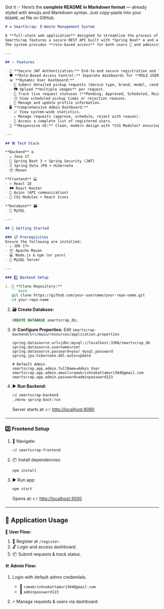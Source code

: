Got it ✅ Here’s the **complete README in Markdown format** — already styled with emojis and Markdown syntax.
Just copy-paste into your `README.md` file on GitHub.

````markdown
# ♻️ SmartScrap: E-Waste Management System  

A **full-stack web application** designed to streamline the process of **e-waste collection and management**.  
SmartScrap features a secure REST API built with *Spring Boot* ⚙️ and a modern, responsive frontend built with *React* ⚛️.  
The system provides **role-based access** for both users 👤 and administrators 🛠️ to manage the entire lifecycle of e-waste pickup requests.  

---

## ✨ Features  

- 🔐 **Secure JWT Authentication:** End-to-end secure registration and login flow.  
- 🛡️ **Role-Based Access Control:** Separate dashboards for **ROLE_USER** and **ROLE_ADMIN**.  
- 📊 **Dynamic User Dashboard:**  
  - 📝 Submit detailed pickup requests (device type, brand, model, condition, quantity).  
  - 📷 Upload **multiple images** per request.  
  - 🔄 Track live request statuses (**Pending, Approved, Scheduled, Rejected**).  
  - 🕒 View scheduled pickup times or rejection reasons.  
  - 👤 Manage and update profile information.  
- 🖥️ **Comprehensive Admin Dashboard:**  
  - 📈 View system-wide statistics.  
  - ✏️ Manage requests (approve, schedule, reject with reason).  
  - 👥 Access a complete list of registered users.  
- 📱 **Responsive UI:** Clean, modern design with *CSS Modules* ensuring device adaptability.  

---

## 🛠 Tech Stack  

**Backend** ⚙️  
- ☕ Java 17  
- 🌱 Spring Boot 3 + Spring Security (JWT)  
- 🗄️ Spring Data JPA + Hibernate  
- 📦 Maven  

**Frontend** 💻  
- ⚛️ React 18  
- 🛤️ React Router  
- 🔗 Axios (API communication)  
- 🎨 CSS Modules + React Icons  

**Database** 🗃️  
- 🐬 MySQL  

---

## 🚀 Getting Started  

### 📋 Prerequisites  
Ensure the following are installed:  
- ☕ JDK 17+  
- 📦 Apache Maven  
- 💻 Node.js & npm (or yarn)  
- 🐬 MySQL Server  

---

### 1️⃣ Backend Setup  

1. 📂 **Clone Repository:**  
   ```bash
   git clone https://github.com/your-username/your-repo-name.git
   cd your-repo-name
````

2. 🗃️ **Create Database:**

   ```sql
   CREATE DATABASE smartscrap_db;
   ```

3. ⚙️ **Configure Properties:**
   Edit `smartscrap-backend/src/main/resources/application.properties`

   ```properties
   spring.datasource.url=jdbc:mysql://localhost:3306/smartscrap_db
   spring.datasource.username=root
   spring.datasource.password=your_mysql_password
   spring.jpa.hibernate.ddl-auto=update

   # Default Admin
   smartscrap.app.admin.fullName=Admin User
   smartscrap.app.admin.email=ramakrishnakattamuri564@gmail.com
   smartscrap.app.admin.password=adminpassword123
   ```

4. ▶️ **Run Backend:**

   ```bash
   cd smartscrap-backend
   ./mvnw spring-boot:run
   ```

   Server starts at: 👉 [http://localhost:8080](http://localhost:8080)

---

### 2️⃣ Frontend Setup

1. 📂 Navigate:

   ```bash
   cd smartscrap-frontend
   ```

2. 📦 Install dependencies:

   ```bash
   npm install
   ```

3. ▶️ Run app:

   ```bash
   npm start
   ```

   Opens at: 👉 [http://localhost:3000](http://localhost:3000)

---

## 📖 Application Usage

👤 **User Flow:**

1. 🔑 Register at `/register`.
2. 🔓 Login and access dashboard.
3. 📦 Submit requests & track status.

🛠️ **Admin Flow:**

1. Login with default admin credentials.

   * 📧 `ramakrishnakattamuri564@gmail.com`
   * 🔑 `adminpassword123`
2. ⚡ Manage requests & users via dashboard.

